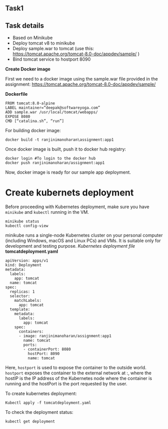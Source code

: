 ## Task1
## Task details
- Based on Minikube
- Deploy tomcat v8 to minikube
- Deploy sample.war to tomcat (use this: https://tomcat.apache.org/tomcat-8.0-doc/appdev/sample/ )
- Bind tomcat service to hostport 8090

**Create Docker image**

First we need to a docker image using the sample.war file provided in the assignment:
https://tomcat.apache.org/tomcat-8.0-doc/appdev/sample/

**Dockerfile**
```
FROM tomcat:8.0-alpine
LABEL maintainer=”deepak@softwareyoga.com”
ADD sample.war /usr/local/tomcat/webapps/
EXPOSE 8080
CMD [“catalina.sh”, “run”]
```
For building docker image:
```
docker build -t ranjinimanoharan\assignment:app1
```
Once docker image is built, push it to docker hub registry:

```
docker login #To login to the docker hub
docker push ranjinimanoharan/assignment:app1
```
Now, docker image is ready for our sample app deployment. 

# Create kubernets deployment
Before proceeding with Kubernetes deployment, make sure you have `minikube` and `kubectl` running in the VM.
```
minikube status
kubectl config-view
```
minikube runs a single-node Kubernetes cluster on your personal computer (including Windows, macOS and Linux PCs) and VMs. It is suitable only for development and testing purpose.
*Kubernetes deployment file*
**tomcatdeployment.yaml**
```
apiVersion: apps/v1
kind: Deployment
metadata:
  labels:
    app: tomcat
  name: tomcat
spec:
  replicas: 1
  selector:
    matchLabels:
      app: tomcat
  template:
    metadata:
      labels:
        app: tomcat
    spec:
      containers:
      - image: ranjinimanoharan/assignment:app1
        name: tomcat
        ports:
        - containerPort: 8080
          hostPort: 8090
          name: tomcat
```
Here, `hostport` is used to expose the container to the outside world. `hostport`  exposes the container to the external network at <hostIP>:<hostPort>, where the hostIP is the IP address of the Kubernetes node where the container is running and the hostPort is the port requested by the user. 

To create kubernetes deployment:
```
Kubectl apply -f tomcatdeployment.yaml
```
To check the deployment status:
```
kubectl get deployment
```

